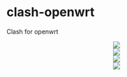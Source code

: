 # clash-openwrt
Clash for openwrt

<div align=center><img src="https://raw.githubusercontent.com/frainzy1477/clash/master/preview/cvvv1.png" /></div>

<div align=center><img src="https://raw.githubusercontent.com/frainzy1477/clash/master/preview/cvv2.png" /></div>

<div align=center><img src="https://raw.githubusercontent.com/frainzy1477/clash/master/preview/cvv3.png" /></div>

<div align=center><img src="https://raw.githubusercontent.com/frainzy1477/clash/master/preview/cvv4.png" /></div>